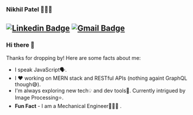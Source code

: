 ### Nikhil Patel 👨🏻‍💻
<!--
**NikhilP99/NikhilP99** is a ✨ _special_ ✨ repository because its `README.md` (this file) appears on your GitHub profile.
-->
[![Linkedin Badge](https://img.shields.io/badge/-LinkedIn-blue?style=flat-square&logo=Linkedin&logoColor=white&link=https://www.linkedin.com/in/https://www.linkedin.com/in/nikhilp99//)](https://www.linkedin.com/in/https://www.linkedin.com/in/nikhilp99//)
[![Gmail Badge](https://img.shields.io/badge/-Gmail-c14438?style=flat-square&logo=Gmail&logoColor=white&link=mailto:nikhilpatel.indore@gmail.com)](mailto:nikhilpatel.indore@gmail.com)
---------

### Hi there 👋
Thanks for dropping by! Here are some facts about me:
- I speak JavaScript🗣️.
- I ❤️ working on MERN stack and RESTful APIs (nothing againt GraphQL though😅).
- I'm always exploring new tech💡 and dev tools🔨. Currently intrigued by Image Processing⭐.
- **Fun Fact** - I am a Mechanical Engineer👨🏻‍🔧 .
